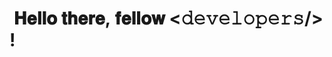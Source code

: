 <h1> 𝐇𝐞𝐥𝐥𝐨 𝐭𝐡𝐞𝐫𝐞, 𝐟𝐞𝐥𝐥𝐨𝐰 <𝚍𝚎𝚟𝚎𝚕𝚘𝚙𝚎𝚛𝚜/>! <img src="https://github.com/ABSphreak/ABSphreak/blob/master/gifs/Hi.gif" width="30px"></h1> 
 <!-- 
 **Achmdcstllo/Achmdcstllo** is a ✨ _special_ ✨ repository because its `README.md` (this file) appears on your GitHub profile. 
  
 Here are some ideas to get you started: 
  
 - 🔭 I’m currently working on ... 
 - 🌱 I’m currently learning ... 
 - 👯 I’m looking to collaborate on ... 
 - 🤔 I’m looking for help with ... 
 - 💬 Ask me about ... 
 - 📫 How to reach me: ... 
 - 😄 Pronouns: ... 
 - ⚡ Fun fact: ... 
 --> 
 </div>
